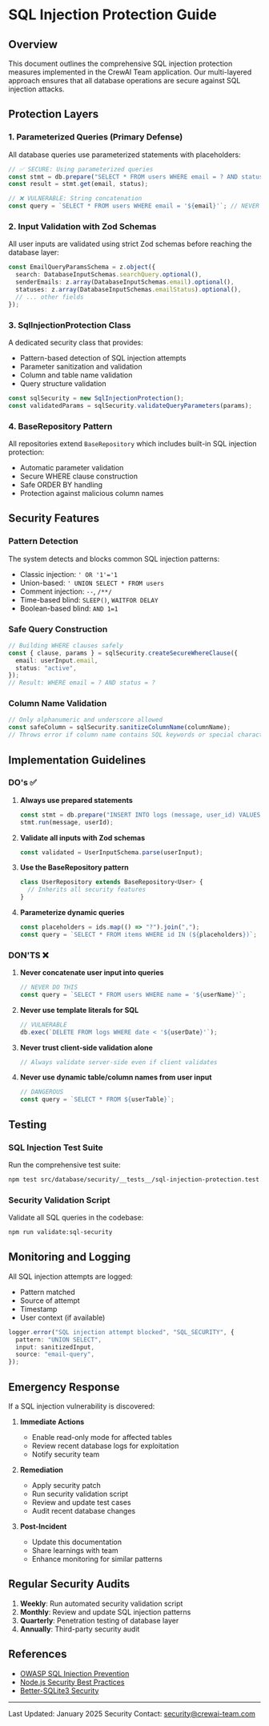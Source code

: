 # SQL Injection Protection Guide

## Overview

This document outlines the comprehensive SQL injection protection measures implemented in the CrewAI Team application. Our multi-layered approach ensures that all database operations are secure against SQL injection attacks.

## Protection Layers

### 1. **Parameterized Queries (Primary Defense)**

All database queries use parameterized statements with placeholders:

```typescript
// ✅ SECURE: Using parameterized queries
const stmt = db.prepare("SELECT * FROM users WHERE email = ? AND status = ?");
const result = stmt.get(email, status);

// ❌ VULNERABLE: String concatenation
const query = `SELECT * FROM users WHERE email = '${email}'`; // NEVER DO THIS
```

### 2. **Input Validation with Zod Schemas**

All user inputs are validated using strict Zod schemas before reaching the database layer:

```typescript
const EmailQueryParamsSchema = z.object({
  search: DatabaseInputSchemas.searchQuery.optional(),
  senderEmails: z.array(DatabaseInputSchemas.email).optional(),
  statuses: z.array(DatabaseInputSchemas.emailStatus).optional(),
  // ... other fields
});
```

### 3. **SqlInjectionProtection Class**

A dedicated security class that provides:

- Pattern-based detection of SQL injection attempts
- Parameter sanitization and validation
- Column and table name validation
- Query structure validation

```typescript
const sqlSecurity = new SqlInjectionProtection();
const validatedParams = sqlSecurity.validateQueryParameters(params);
```

### 4. **BaseRepository Pattern**

All repositories extend `BaseRepository` which includes built-in SQL injection protection:

- Automatic parameter validation
- Secure WHERE clause construction
- Safe ORDER BY handling
- Protection against malicious column names

## Security Features

### Pattern Detection

The system detects and blocks common SQL injection patterns:

- Classic injection: `' OR '1'='1`
- Union-based: `' UNION SELECT * FROM users`
- Comment injection: `--`, `/**/`
- Time-based blind: `SLEEP()`, `WAITFOR DELAY`
- Boolean-based blind: `AND 1=1`

### Safe Query Construction

```typescript
// Building WHERE clauses safely
const { clause, params } = sqlSecurity.createSecureWhereClause({
  email: userInput.email,
  status: "active",
});
// Result: WHERE email = ? AND status = ?
```

### Column Name Validation

```typescript
// Only alphanumeric and underscore allowed
const safeColumn = sqlSecurity.sanitizeColumnName(columnName);
// Throws error if column name contains SQL keywords or special characters
```

## Implementation Guidelines

### DO's ✅

1. **Always use prepared statements**

   ```typescript
   const stmt = db.prepare("INSERT INTO logs (message, user_id) VALUES (?, ?)");
   stmt.run(message, userId);
   ```

2. **Validate all inputs with Zod schemas**

   ```typescript
   const validated = UserInputSchema.parse(userInput);
   ```

3. **Use the BaseRepository pattern**

   ```typescript
   class UserRepository extends BaseRepository<User> {
     // Inherits all security features
   }
   ```

4. **Parameterize dynamic queries**
   ```typescript
   const placeholders = ids.map(() => "?").join(",");
   const query = `SELECT * FROM items WHERE id IN (${placeholders})`;
   ```

### DON'TS ❌

1. **Never concatenate user input into queries**

   ```typescript
   // NEVER DO THIS
   const query = `SELECT * FROM users WHERE name = '${userName}'`;
   ```

2. **Never use template literals for SQL**

   ```typescript
   // VULNERABLE
   db.exec(`DELETE FROM logs WHERE date < '${userDate}'`);
   ```

3. **Never trust client-side validation alone**

   ```typescript
   // Always validate server-side even if client validates
   ```

4. **Never use dynamic table/column names from user input**
   ```typescript
   // DANGEROUS
   const query = `SELECT * FROM ${userTable}`;
   ```

## Testing

### SQL Injection Test Suite

Run the comprehensive test suite:

```bash
npm test src/database/security/__tests__/sql-injection-protection.test.ts
```

### Security Validation Script

Validate all SQL queries in the codebase:

```bash
npm run validate:sql-security
```

## Monitoring and Logging

All SQL injection attempts are logged:

- Pattern matched
- Source of attempt
- Timestamp
- User context (if available)

```typescript
logger.error("SQL injection attempt blocked", "SQL_SECURITY", {
  pattern: "UNION SELECT",
  input: sanitizedInput,
  source: "email-query",
});
```

## Emergency Response

If a SQL injection vulnerability is discovered:

1. **Immediate Actions**
   - Enable read-only mode for affected tables
   - Review recent database logs for exploitation
   - Notify security team

2. **Remediation**
   - Apply security patch
   - Run security validation script
   - Review and update test cases
   - Audit recent database changes

3. **Post-Incident**
   - Update this documentation
   - Share learnings with team
   - Enhance monitoring for similar patterns

## Regular Security Audits

1. **Weekly**: Run automated security validation script
2. **Monthly**: Review and update SQL injection patterns
3. **Quarterly**: Penetration testing of database layer
4. **Annually**: Third-party security audit

## References

- [OWASP SQL Injection Prevention](https://cheatsheetseries.owasp.org/cheatsheets/SQL_Injection_Prevention_Cheat_Sheet.html)
- [Node.js Security Best Practices](https://nodejs.org/en/docs/guides/security/)
- [Better-SQLite3 Security](https://github.com/WiseLibs/better-sqlite3/wiki/API#user-content-binding-parameters)

---

Last Updated: January 2025
Security Contact: security@crewai-team.com
